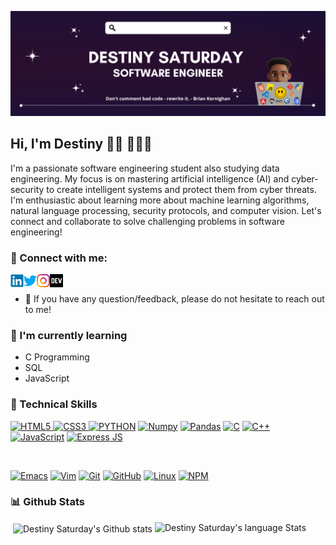 [![Header Banner](https://github.com/DestinedCodes/DestinedCodes/blob/main/images/Dark%20Purple%20Modern%20Twitter%20Header.png)](https://github.com/DestinedCodes/DestinedCodes/edit/main/README.md#hi-im-destiny--)

## Hi, I'm Destiny 👋🏽 👨🏽‍💻
I'm a passionate software engineering student also studying data engineering. My focus is on mastering artificial intelligence (AI) and cyber-security to create intelligent systems and protect them from cyber threats. I'm enthusiastic about learning more about machine learning algorithms, natural language processing, security protocols, and computer vision. Let's connect and collaborate to solve challenging problems in software engineering!
     

### 🤝 Connect with me:

<a href="https://www.linkedin.com/in/destinysaturday/"><img align="left" src="https://github.com/DestinedCodes/DestinedCodes/blob/main/images/linkedin.svg" alt="Destiny Saturday | LinkedIn" width="21px"/></a>
<a href="https://www.twitter.com/DestinedCodes"><img align="left" src="https://github.com/DestinedCodes/DestinedCodes/blob/main/images/twitter.svg" alt="Destined Codes | Twitter" width="21px"/></a>
<a href="https://www.instagram.com/DestinedCodes"><img align="left" src="https://github.com/DestinedCodes/DestinedCodes/blob/main/images/instagram.svg" alt="Destined Codes | Instagram" width="21px"/></a>
<a href="https://www.dev.to/DestinedCodes"><img align="left" src="https://github.com/DestinedCodes/DestinedCodes/blob/main/images/devdotto.png" alt="Destined Codes | Dev.to" height="21px"/></a>
</br>
- 💬 If you have any question/feedback, please do not hesitate to reach out to me!

### 🌱 I'm currently learning

- C Programming
- SQL
- JavaScript

### 💼 Technical Skills

[![HTML5](https://img.shields.io/badge/HTML5-E34F26?style=for-the-badge&logo=html5&logoColor=white)
](https://github.com/DestinedCodes/DestinedCodes/edit/main/README.md#-technical-skills)
[![CSS3](https://img.shields.io/badge/CSS3-1572B6?style=for-the-badge&logo=css3&logoColor=white)
](https://github.com/DestinedCodes/DestinedCodes/edit/main/README.md#-technical-skills)
[![PYTHON](https://img.shields.io/badge/Python-FFD43B?style=for-the-badge&logo=python&logoColor=blue)](https://github.com/DestinedCodes/DestinedCodes/edit/main/README.md#-technical-skills)
[![Numpy](https://img.shields.io/badge/Numpy-777BB4?style=for-the-badge&logo=numpy&logoColor=white)](https://github.com/DestinedCodes/DestinedCodes/edit/main/README.md#-technical-skills)
[![Pandas](https://img.shields.io/badge/Pandas-2C2D72?style=for-the-badge&logo=pandas&logoColor=white)](https://github.com/DestinedCodes/DestinedCodes/edit/main/README.md#-technical-skills)
[![C](https://img.shields.io/badge/C-00599C?style=for-the-badge&logo=c&logoColor=white)](https://github.com/DestinedCodes/DestinedCodes/edit/main/README.md#-technical-skills)
[![C++](https://img.shields.io/badge/C%2B%2B-00599C?style=for-the-badge&logo=c%2B%2B&logoColor=white)](https://github.com/DestinedCodes/DestinedCodes/edit/main/README.md#-technical-skills)
[![JavaScript](https://img.shields.io/badge/JavaScript-323330?style=for-the-badge&logo=javascript&logoColor=F7DF1E)](https://github.com/DestinedCodes/DestinedCodes/edit/main/README.md#-technical-skills)
[![Express JS](https://img.shields.io/badge/Express.js-000000?style=for-the-badge&logo=express&logoColor=white)](https://github.com/DestinedCodes/DestinedCodes/edit/main/README.md#-technical-skills)

</br>

[![Emacs](https://img.shields.io/badge/Emacs-%237F5AB6.svg?&style=for-the-badge&logo=gnu-emacs&logoColor=white)](https://github.com/DestinedCodes/DestinedCodes/edit/main/README.md#-technical-skills)
[![Vim](https://img.shields.io/badge/VIM-%2311AB00.svg?&style=for-the-badge&logo=vim&logoColor=white)](https://github.com/DestinedCodes/DestinedCodes/edit/main/README.md#-technical-skills)
[![Git](https://img.shields.io/badge/GIT-E44C30?style=for-the-badge&logo=git&logoColor=white)](https://github.com/DestinedCodes/DestinedCodes/edit/main/README.md#-technical-skills)
[![GitHub](https://img.shields.io/badge/GitHub-100000?style=for-the-badge&logo=github&logoColor=white)](https://github.com/DestinedCodes/DestinedCodes/edit/main/README.md#-technical-skills)
[![Linux](https://img.shields.io/badge/Linux-FCC624?style=for-the-badge&logo=linux&logoColor=black)](https://github.com/DestinedCodes/DestinedCodes/edit/main/README.md#-technical-skills)
[![NPM](https://img.shields.io/badge/NPM-%23000000.svg?style=for-the-badge&logo=npm&logoColor=white)](https://github.com/DestinedCodes/DestinedCodes/edit/main/README.md#-technical-skills)

### 📊 Github Stats
<p align="justify" width="100%">
     <p>&nbsp;<img align="center" src="https://github-readme-stats.vercel.app/api?username=destinedcodes&theme=transparent&show_icons=true&locale=en" alt="Destiny Saturday's  Github stats" width="auto" />
     <img valign="top" alt="Destiny Saturday's language Stats" src="https://github-readme-stats.vercel.app/api/top-langs/?username=destinedcodes&theme=transparent&layout=compact&langs_count=8" width="auto"/>
</p>

